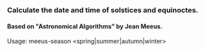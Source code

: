 ### Calculate the date and time of solstices and equinoctes.
#### Based on "Astronomical Algorithms" by Jean Meeus.

Usage: meeus-season <spring|summer|autumn|winter> <year>
